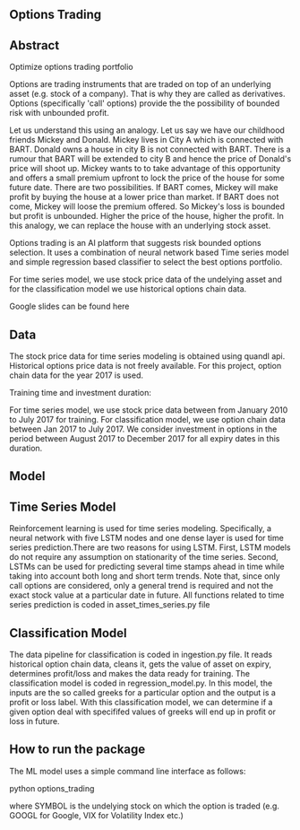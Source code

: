 ## Options Trading

## Abstract
Optimize options trading portfolio

Options are trading instruments that are traded on top of an underlying asset (e.g. stock of a company). That is why they are called as derivatives. Options (specifically 'call' options) provide the the possibility of bounded risk with unbounded profit.


Let us understand this using an analogy. Let us say we have our childhood friends Mickey and Donald. Mickey lives in City A which is connected with BART. Donald owns a house in city B is not connected with BART. There is a rumour that BART will be extended to city B and hence the price of Donald's price will shoot up. Mickey wants to to take advantage of this opportunity and offers a small premium upfront to lock the price of the house for some future date. There are two possibilities. If BART comes, Mickey will make profit by buying the house at a lower price than market. If BART does not come, Mickey will loose the premium offered. So Mickey's loss is bounded but profit is unbounded. Higher the price of the house, higher the profit. In this analogy, we can replace the house with an underlying stock asset.

Options trading is an AI platform that suggests risk bounded options selection. It uses a combination of neural network based Time series model and simple regression based classifier to select the best options portfolio.

For time series model, we use stock price data of the undelying asset and for the classification model we use historical options chain data.

Google slides can be found here

## Data

The stock price data for time series modeling is obtained using quandl api. Historical options price data is not freely available. For this project, option chain data for the year 2017 is used.

Training time and investment duration:

For time series model, we use stock price data between from January 2010 to July 2017 for training. For classification model, we use option chain data between Jan 2017 to July 2017. We consider investment in options in the period between August 2017 to December 2017 for all expiry dates in this duration. 


## Model

## Time Series Model

Reinforcement learning is used for time series modeling. Specifically, a neural network with five LSTM nodes and one dense layer is used for time series prediction.There are two reasons for using LSTM. First, LSTM models do not require any assumption on stationarity of the time series. Second, LSTMs can be used for predicting several time stamps ahead in time while taking into account both long and short term trends.  Note that, since only call options are considered, only a general trend is required and not the exact stock value at a particular date in future. All functions related to time series prediction is coded in asset_times_series.py file

## Classification Model

The data pipeline for classification is coded in ingestion.py file. It reads historical option chain data, cleans it, gets the value of asset on expiry, determines profit/loss and makes the data ready for training. The classification model is coded in regression_model.py. In this model, the inputs are the so called greeks for a particular option and the output is a profit or loss label.  With this classification model, we can determine if a given option deal with specififed values of greeks will end up in profit or loss in future. 

## How to run the package

The ML model uses a simple command line interface as follows:

python options_trading <SYMBOL>

where SYMBOL is the undelying stock on which the option is traded (e.g. GOOGL for Google, VIX for Volatility Index etc.)
